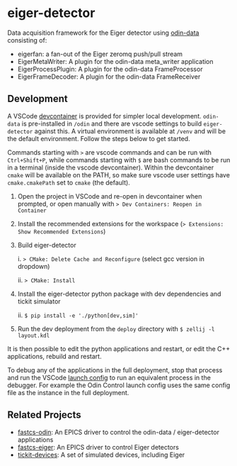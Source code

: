 # eiger-detector

Data acquisition framework for the Eiger detector using [odin-data] consisting of:

- eigerfan: a fan-out of the Eiger zeromq push/pull stream
- EigerMetaWriter: A plugin for the odin-data meta_writer application
- EigerProcessPlugin: A plugin for the odin-data FrameProcessor
- EigerFrameDecoder: A plugin for the odin-data FrameReceiver

## Development

A VSCode [devcontainer] is provided for simpler local development. `odin-data` is
pre-installed in `/odin` and there are vscode settings to build `eiger-detector` against
this. A virtual environment is available at `/venv` and will be the default environment.
Follow the steps below to get started.

Commands starting with `>` are vscode commands and can be run with `Ctrl+Shift+P`,
while commands starting with `$` are bash commands to be run in a terminal (inside the
vscode devcontainer). Within the devcontainer `cmake` will be available on the PATH, so
make sure vscode user settings have `cmake.cmakePath` set to `cmake` (the default).

1. Open the project in VSCode and re-open in devcontainer when prompted, or
   open manually with `> Dev Containers: Reopen in Container`
2. Install the recommended extensions for the workspace
    (`> Extensions: Show Recommended Extensions`)
3. Build eiger-detector

    i. `> CMake: Delete Cache and Reconfigure` (select gcc version in dropdown)

    ii. `> CMake: Install`

4. Install the eiger-detector python package with dev dependencies and tickit simulator

    ii. `$ pip install -e './python[dev,sim]'`

5. Run the dev deployment from the `deploy` directory with `$ zellij -l layout.kdl`

It is then possible to edit the python applications and restart, or edit the C++
applications, rebuild and restart.

To debug any of the applications in the full deployment, stop that process and run the
VSCode [launch config](launch-config) to run an equivalent process in the debugger. For
example the Odin Control launch config uses the same config file as the instance in the
full deployment.

## Related Projects

- [fastcs-odin]: An EPICS driver to control the odin-data / eiger-detector applications
- [fastcs-eiger]: An EPICS driver to control Eiger detectors
- [tickit-devices]: A set of simulated devices, including Eiger

[odin-data]: https://github.com/odin-detector/odin-data
[fastcs-odin]: https://github.com/DiamondLightSource/fastcs-odin
[fastcs-eiger]: https://github.com/DiamondLightSource/fastcs-eiger
[tickit-devices]: https://github.com/DiamondLightSource/tickit-devices
[devcontainer]: https://code.visualstudio.com/docs/devcontainers/containers
[launch-config]: https://code.visualstudio.com/docs/editor/debugging

